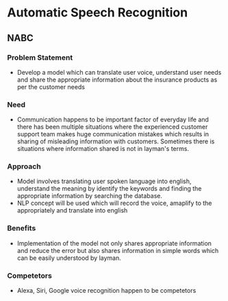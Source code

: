 # Automatic Speech Recognition

## NABC

### Problem Statement
* Develop a model which can translate user voice, understand user needs and share the appropriate information about the insurance products as per the customer needs

### Need
* Communication happens to be important factor of everyday life and there has been multiple situations where the experienced customer support team makes huge communication mistakes which results in sharing of misleading information with customers. Sometimes there is situations where information shared is not in layman's terms.

### Approach
* Model involves translating user spoken language into english, understand the meaning by identify the keywords and finding the appropriate information by searching the database.
* NLP concept will be used which will record the voice, amaplify to the appropriately and translate into english

### Benefits
* Implementation of the model not only shares appropriate information and reduce the error but also shares information in simple words which can be easily understood by layman.

### Competetors
* Alexa, Siri, Google voice recognition happen to be competetors
